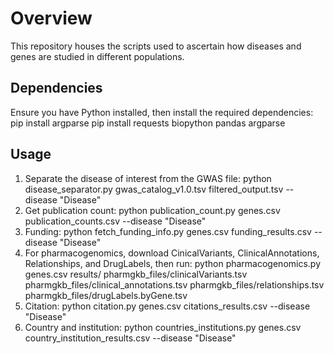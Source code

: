 # Overview
This repository houses the scripts used to ascertain how diseases and genes are studied in different populations.

## Dependencies
Ensure you have Python installed, then install the required dependencies: 
pip install argparse
pip install requests 
biopython 
pandas 
argparse

## Usage
1. Separate the disease of interest from the GWAS file: python disease_separator.py gwas_catalog_v1.0.tsv filtered_output.tsv --disease "Disease"
2. Get publication count: python publication_count.py genes.csv publication_counts.csv --disease "Disease"
3. Funding: python fetch_funding_info.py genes.csv funding_results.csv --disease "Disease"
4. For pharmacogenomics, download CinicalVariants, ClinicalAnnotations, Relationships, and DrugLabels, then run: python pharmacogenomics.py genes.csv results/ pharmgkb_files/clinicalVariants.tsv pharmgkb_files/clinical_annotations.tsv pharmgkb_files/relationships.tsv pharmgkb_files/drugLabels.byGene.tsv
5. Citation: python citation.py genes.csv citations_results.csv --disease "Disease"
6. Country and institution: python countries_institutions.py genes.csv country_institution_results.csv --disease "Disease"


